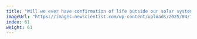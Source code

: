 ```yaml
---
title: "Will we ever have confirmation of life outside our solar system?"
imageUrl: "https://images.newscientist.com/wp-content/uploads/2025/04/17155025/SEI_247848019.jpg?width=788"
index: 61
weight: 61
---
```

